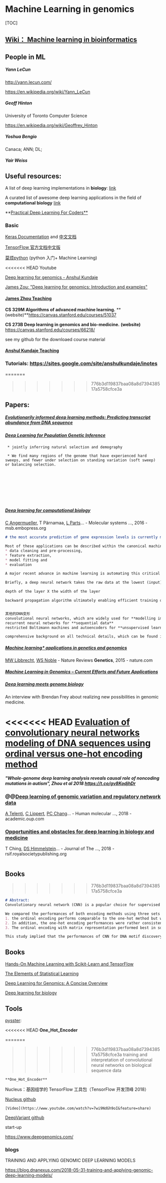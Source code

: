 # Machine Learning in genomics

[TOC]





## [Wiki： Machine learning in bioinformatics](https://en.wikipedia.org/wiki/Machine_learning_in_bioinformatics)





## People in ML

##### Yann LeCun

http://yann.lecun.com/

https://en.wikipedia.org/wiki/Yann_LeCun

##### Geoff Hinton

University of Toronto Computer Science

https://en.wikipedia.org/wiki/Geoffrey_Hinton

##### Yoshua Bengio

Canaca; ANN; DL;

##### Yair Weiss





## Useful resources:

A list of deep learning implementations in **biology**: [link](https://github.com/hussius/deeplearning-biology)

A curated list of awesome deep learning applications in the field of **computational biology** [link](https://github.com/gokceneraslan/awesome-deepbio)

**[Practical Deep Learning For Coders**](http://course.fast.ai/)



### Basic

[Keras Documentation](https://keras.io/) and [中文文档](https://keras-cn.readthedocs.io/en/latest/)

[TensorFlow 官方文档中文版](http://docs.pythontab.com/tensorflow/)

[莫烦python](https://morvanzhou.github.io/) (python 入门+ Machine Learning)



<<<<<<< HEAD
Youtube

[Deep learning for genomics - Anshul Kundaje](https://youtu.be/X5mdoxR9qag)

[James Zou: "Deep learning for genomics: Introduction and examples"](https://youtu.be/JYt1IqdDAPc)



#### [James Zhou Teaching](https://sites.google.com/site/jamesyzou/teaching)

**CS 329M Algorithms of advanced machine learning.**  **(website)**https://canvas.stanford.edu/courses/51037

**CS 273B Deep learning in genomics and bio-medicine.** **(website)** https://canvas.stanford.edu/courses/66218/

see my github for the downloaed course material



#### [Anshul Kundaje Teaching](https://sites.google.com/site/anshulkundaje/teaching)

### Tutorials: https://sites.google.com/site/anshulkundaje/inotes



=======
>>>>>>> 776b3d119837baa08a8d739438517a5758cfce3a






## Papers:

##### [Evolutionarily informed deep learning methods: Predicting transcript abundance from DNA sequence](https://www.biorxiv.org/content/early/2018/07/19/372367)



##### [Deep Learning for Population Genetic Inference](https://journals.plos.org/ploscompbiol/article?id=10.1371/journal.pcbi.1004845)

```
 * jointly inferring natural selection and demography
 
 * We find many regions of the genome that have experienced hard sweeps, and fewer under selection on standing variation (soft sweep) or balancing selection.
 
 
 
 
 
 
 
 
```

##### [Deep learning for computational biology](http://msb.embopress.org/content/12/7/878.abstract)

[C Angermueller](https://scholar.google.com/citations?user=OXZC0mQAAAAJ&hl=en&oi=sra), T Pärnamaa, [L Parts](https://scholar.google.com/citations?user=ktEf4ZUAAAAJ&hl=en&oi=sra)… - Molecular systems …, 2016 - msb.embopress.org

```markdown
# the most accurate prediction of gene expression levels is currently made from a broad set of epigenetic features using sparse linear models (Karlic et al, 2010; Cheng et al, 2011) or random forests (Li et al, 2015)

Most of these applications can be described within the canonical machine learning workflow, which involves four steps: 
* data cleaning and pre‐processing, 
* feature extraction, 
* model fitting and 
* evaluation 

A major recent advance in machine learning is automating this critical step by learning a suitable representation of the data with deep artificial neural networks

Briefly, a deep neural network takes the raw data at the lowest (input) layer and transforms them into increasingly abstract feature representations by successively combining outputs from the preceding layer in a data‐driven manner, encapsulating highly complicated functions in the process

depth of the layer X the width of the layer

backward propagation algorithm ultimately enabling efficient training of neural networks using stochastic gradient descent


其他的DNN变形
convolutional neural networks, which are widely used for **modelling images**
recurrent neural networks for **sequential data**
restricted Boltzmann machines and autoencoders for **unsupervised learning**

comprehensive background on all technical details, which can be found in the more specialized literature (Bengio, 2012; Bengio et al, 2013; Deng, 2014; Schmidhuber, 2015; Goodfellow et al, 2016). 
```



##### [*Machine learning** applications in **genetics** and **genomics**](https://www.nature.com/articles/nrg3920)

[MW Libbrecht](https://scholar.google.com/citations?user=O4SMk-sAAAAJ&hl=en&oi=sra), [WS Noble](https://scholar.google.com/citations?user=plt2_DsAAAAJ&hl=en&oi=sra) - Nature Reviews **Genetics**, 2015 - nature.com



##### [Machine Learning in Genomics – Current Efforts and Future Applications](https://www.techemergence.com/machine-learning-in-genomics-applications/)



##### [Deep learning meets genome biology](https://www.oreilly.com/ideas/deep-learning-meets-genome-biology)

An interview with Brendan Frey about realizing new possibilities in genomic medicine.



<<<<<<< HEAD
[Evaluation of convolutionary neural networks modeling of DNA sequences using ordinal versus one-hot encoding method](https://ieeexplore.ieee.org/abstract/document/8270400)
=======
##### "Whole-genome deep learning analysis reveals causal role of noncoding mutations in autism", Zhou et al 2018 <https://t.co/gv8KodjhDr>



### @@[Deep learning of genomic variation and regulatory network data](https://academic.oup.com/hmg/article-abstract/27/R1/R63/4966854)

[A Telenti](https://scholar.google.com/citations?user=YkSJ7-8AAAAJ&hl=en&oi=sra), [C Lippert](https://scholar.google.com/citations?user=RVl8TE0AAAAJ&hl=en&oi=sra), [PC Chang](https://scholar.google.com/citations?user=8_8omVoAAAAJ&hl=en&oi=sra)… - Human molecular …, 2018 - academic.oup.com





###  [**Opportunities** and **obstacles** for **deep learning** in **biology** and **medicine**](http://rsif.royalsocietypublishing.org/content/15/141/20170387.abstract)

T Ching, [DS Himmelstein](https://scholar.google.com/citations?user=x9OwD9oAAAAJ&hl=en&oi=sra)… - Journal of The …, 2018 - rsif.royalsocietypublishing.org

```markdown

```





## Books
>>>>>>> 776b3d119837baa08a8d739438517a5758cfce3a

```markdown
# Abstract:
Convolutionary neural network (CNN) is a popular choice for supervised DNA motif prediction due to its excellent performances. To employ CNN, the input DNA sequences are required to be encoded as numerical values and represented as either vectors or multi-dimensional matrices. This paper evaluated a simple and more compact ordinal encoding method versus the popular one-hot encoding for DNA sequences. 

We compared the performances of both encoding methods using three sets of datasets enriched with DNA motifs. We found that 
1. the ordinal encoding performs comparable to the one-hot method but with significant reduction in training time. 
2. In addition, the one-hot encoding performances were rather consistent across various datasets but would require suitable CNN configuration to perform well. 
3. The ordinal encoding with matrix representation performed best in some of the evaluated datasets. 

This study implied that the performances of CNN for DNA motif discovery depends on the suitable design of the sequence encoding and representation. The good performances of the ordinal encoding method demonstrates that there are still rooms for improvement for the one-hot encoding method.
```



 

## Books

[Hands-On Machine Learning with Scikit-Learn and TensorFlow](https://www.amazon.com/Hands-Machine-Learning-Scikit-Learn-TensorFlow/dp/1491962291/ref=sr_1_3?ie=UTF8&qid=1537500797&sr=8-3&keywords=machine+learning&dpID=51%252BkYprYK1L&preST=_SX218_BO1,204,203,200_QL40_&dpSrc=srch)

[The Elements of Statistical Learning](https://www.amazon.com/Elements-Statistical-Learning-Prediction-Statistics/dp/0387848576/ref=sr_1_1?ie=UTF8&qid=1537500853&sr=8-1&keywords=the+elements+of+statistical+learning&dpID=41aQrQaPseL&preST=_SY291_BO1,204,203,200_QL40_&dpSrc=srch)



[Deep Learning for Genomics: A Concise Overview](https://arxiv.org/abs/1802.00810)



[Deep learning for biology](https://www.nature.com/articles/d41586-018-02174-z)

## Tools

[pysster](https://github.com/budach/pysster): 

<<<<<<< HEAD
**One_Hot_Encoder**

=======
>>>>>>> 776b3d119837baa08a8d739438517a5758cfce3a
	 training and interpretation of convolutional neural networks on biological sequence data
	
	**One_Hot_Encoder**

Nucleus：基因组学的 TensorFlow 工具包（TensorFlow 开发顶峰 2018）

[Nucleus github ](https://github.com/google/nucleus)

	[Video](https://www.youtube.com/watch?v=7wi9NdGh9oI&feature=share)

[DeepVariant github](https://github.com/google/deepvariant)



start-up

https://www.deepgenomics.com/



### blogs

TRAINING AND APPLYING GENOMIC DEEP LEARNING MODELS

https://blog.dnanexus.com/2018-05-31-training-and-applying-genomic-deep-learning-models/